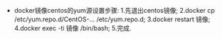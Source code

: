 
- docker镜像centos的yum源设置步骤:
  1.先退出centos镜像;
  2.docker cp /etc/yum.repo.d/CentOS-... /etc/yum.repo.d;
  3.docker restart 镜像;
  4.docker exec -ti 镜像 /bin/bash;
  5.完成.
